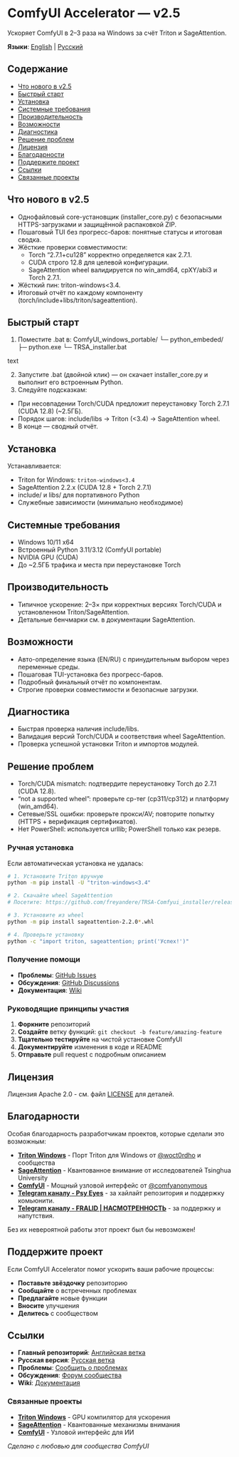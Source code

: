 # ComfyUI Accelerator — v2.5

Ускоряет ComfyUI в 2–3 раза на Windows за счёт Triton и SageAttention.

**Языки**: [English](https://github.com/freyandere/TRSA-Comfyui_installer/tree/main) | [Русский](https://github.com/freyandere/TRSA-Comfyui_installer/tree/main-ru)

## Содержание

- [Что нового в v2.5](#-%D1%87%D1%82%D0%BE-%D0%BD%D0%BE%D0%B2%D0%BE%D0%B3%D0%BE-%D0%B2-v25)
- [Быстрый старт](#-%D0%B1%D1%8B%D1%81%D1%82%D1%80%D1%8B%D0%B9-%D1%81%D1%82%D0%B0%D1%80%D1%82)
- [Установка](#-%D1%83%D1%81%D1%82%D0%B0%D0%BD%D0%BE%D0%B2%D0%BA%D0%B0)
- [Системные требования](#-%D1%81%D0%B8%D1%81%D1%82%D0%B5%D0%BC%D0%BD%D1%8B%D0%B5-%D1%82%D1%80%D0%B5%D0%B1%D0%BE%D0%B2%D0%B0%D0%BD%D0%B8%D1%8F)
- [Производительность](#-%D0%BF%D1%80%D0%BE%D0%B8%D0%B7%D0%B2%D0%BE%D0%B4%D0%B8%D1%82%D0%B5%D0%BB%D1%8C%D0%BD%D0%BE%D1%81%D1%82%D1%8C)
- [Возможности](#%EF%B8%8F-%D0%B2%D0%BE%D0%B7%D0%BC%D0%BE%D0%B6%D0%BD%D0%BE%D1%81%D1%82%D0%B8)
- [Диагностика](#-%D0%B4%D0%B8%D0%B0%D0%B3%D0%BD%D0%BE%D1%81%D1%82%D0%B8%D0%BA%D0%B0)
- [Решение проблем](#-%D1%80%D0%B5%D1%88%D0%B5%D0%BD%D0%B8%D0%B5-%D0%BF%D1%80%D0%BE%D0%B1%D0%BB%D0%B5%D0%BC)
- [Лицензия](#-%D0%BB%D0%B8%D1%86%D0%B5%D0%BD%D0%B7%D0%B8%D1%8F)
- [Благодарности](#-%D0%B1%D0%BB%D0%B0%D0%B3%D0%BE%D0%B4%D0%B0%D1%80%D0%BD%D0%BE%D1%81%D1%82%D0%B8)
- [Поддержите проект](#-%D0%BF%D0%BE%D0%B4%D0%B4%D0%B5%D1%80%D0%B6%D0%B8%D1%82%D0%B5-%D0%BF%D1%80%D0%BE%D0%B5%D0%BA%D1%82)
- [Ссылки](#-%D1%81%D1%81%D1%8B%D0%BB%D0%BA%D0%B8)
- [Связанные проекты](#-%D1%81%D0%B2%D1%8F%D0%B7%D0%B0%D0%BD%D0%BD%D1%8B%D0%B5-%D0%BF%D1%80%D0%BE%D0%B5%D0%BA%D1%82%D1%8B)


## Что нового в v2.5

- Однофайловый core-установщик (installer_core.py) с безопасными HTTPS-загрузками и защищённой распаковкой ZIP.
- Пошаговый TUI без прогресс-баров: понятные статусы и итоговая сводка.
- Жёсткие проверки совместимости:
    - Torch “2.7.1+cu128” корректно определяется как 2.7.1.
    - CUDA строго 12.8 для целевой конфигурации.
    - SageAttention wheel валидируется по win_amd64, cpXY/abi3 и Torch 2.7.1.
- Жёсткий пин: triton-windows<3.4.
- Итоговый отчёт по каждому компоненту (torch/include+libs/triton/sageattention).


## Быстрый старт

1) Поместите .bat в:
ComfyUI_windows_portable/
└─ python_embeded/
├─ python.exe
└─ TRSA_installer.bat

text

2) Запустите .bat (двойной клик) — он скачает installer_core.py и выполнит его встроенным Python.
3) Следуйте подсказкам:

- При несовпадении Torch/CUDA предложит переустановку Torch 2.7.1 (CUDA 12.8) (~2.5ГБ).
- Порядок шагов: include/libs → Triton (<3.4) → SageAttention wheel.
- В конце — сводный отчёт.


## Установка

Устанавливается:

- Triton for Windows: `triton-windows<3.4`
- SageAttention 2.2.x (CUDA 12.8 + Torch 2.7.1)
- include/ и libs/ для портативного Python
- Служебные зависимости (минимально необходимое)


## Системные требования

- Windows 10/11 x64
- Встроенный Python 3.11/3.12 (ComfyUI portable)
- NVIDIA GPU (CUDA)
- До ~2.5ГБ трафика и места при переустановке Torch


## Производительность

- Типичное ускорение: 2–3× при корректных версиях Torch/CUDA и установленном Triton/SageAttention.
- Детальные бенчмарки см. в документации SageAttention.


## Возможности

- Авто-определение языка (EN/RU) с принудительным выбором через переменные среды.
- Пошаговая TUI-установка без прогресс-баров.
- Подробный финальный отчёт по компонентам.
- Строгие проверки совместимости и безопасные загрузки.


## Диагностика

- Быстрая проверка наличия include/libs.
- Валидация версий Torch/CUDA и соответствия wheel SageAttention.
- Проверка успешной установки Triton и импортов модулей.


## Решение проблем

- Torch/CUDA mismatch: подтвердите переустановку Torch до 2.7.1 (CUDA 12.8).
- “not a supported wheel”: проверьте cp-тег (cp311/cp312) и платформу (win_amd64).
- Сетевые/SSL ошибки: проверьте прокси/AV; повторите попытку (HTTPS + верификация сертификатов).
- Нет PowerShell: используется urllib; PowerShell только как резерв.


### **Ручная установка**

Если автоматическая установка не удалась:

```bash
# 1. Установите Triton вручную
python -m pip install -U "triton-windows<3.4"

# 2. Скачайте wheel SageAttention
# Посетите: https://github.com/freyandere/TRSA-Comfyui_installer/releases

# 3. Установите из wheel
python -m pip install sageattention-2.2.0*.whl

# 4. Проверьте установку
python -c "import triton, sageattention; print('Успех!')"
```


### **Получение помощи**

- **Проблемы**: [GitHub Issues](https://github.com/freyandere/TRSA-Comfyui_installer/issues)
- **Обсуждения**: [GitHub Discussions](https://github.com/freyandere/TRSA-Comfyui_installer/discussions)
- **Документация**: [Wiki](https://github.com/freyandere/TRSA-Comfyui_installer/wiki)


### **Руководящие принципы участия**

1. **Форкните** репозиторий
2. **Создайте** ветку функций: `git checkout -b feature/amazing-feature`
3. **Тщательно тестируйте** на чистой установке ComfyUI
4. **Документируйте** изменения в коде и README
5. **Отправьте** pull request с подробным описанием

## Лицензия

Лицензия Apache 2.0 - см. файл [LICENSE](LICENSE) для деталей.

## Благодарности

Особая благодарность разработчикам проектов, которые сделали это возможным:

- **[Triton Windows](https://github.com/woct0rdho/triton-windows)** - Порт Triton для Windows от [@woct0rdho](https://github.com/woct0rdho) и сообщества
- **[SageAttention](https://github.com/thu-ml/SageAttention)** - Квантованное внимание от исследователей Tsinghua University
- **[ComfyUI](https://github.com/comfyanonymous/ComfyUI)** - Мощный узловой интерфейс от [@comfyanonymous](https://github.com/comfyanonymous)
- **[Telegram каналу - Psy Eyes](https://t.me/Psy_Eyes)** - за хайлайт репозитория и поддержку комьюнити.
- **[Telegram каналу - FRALID | НАСМОТРЕННОСТЬ](https://t.me/fralid95)** - за поддержку и напутствия.

Без их невероятной работы этот проект был бы невозможен!

## Поддержите проект

Если ComfyUI Accelerator помог ускорить ваши рабочие процессы:

- **Поставьте звёздочку** репозиторию
- **Сообщайте** о встреченных проблемах
- **Предлагайте** новые функции
- **Вносите** улучшения
- **Делитесь** с сообществом


## Ссылки

- **Главный репозиторий**: [Английская ветка](https://github.com/freyandere/TRSA-Comfyui_installer/tree/main)
- **Русская версия**: [Русская ветка](https://github.com/freyandere/TRSA-Comfyui_installer/tree/main-ru)
- **Проблемы**: [Сообщить о проблемах](https://github.com/freyandere/TRSA-Comfyui_installer/issues)
- **Обсуждения**: [Форум сообщества](https://github.com/freyandere/TRSA-Comfyui_installer/discussions)
- **Wiki**: [Документация](https://github.com/freyandere/TRSA-Comfyui_installer/wiki)


### **Связанные проекты**

- **[Triton Windows](https://github.com/woct0rdho/triton-windows)** - GPU компилятор для ускорения
- **[SageAttention](https://github.com/thu-ml/SageAttention)** - Квантованные механизмы внимания
- **[ComfyUI](https://github.com/comfyanonymous/ComfyUI)** - Узловой интерфейс для ИИ

*Сделано с любовью для сообщества ComfyUI*
